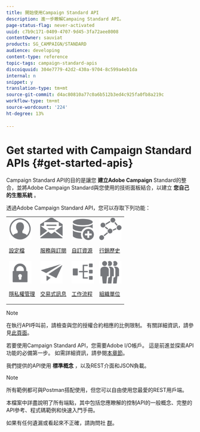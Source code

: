 ```yaml
---
title: 開始使用Campaign Standard API
description: 進一步瞭解Campaing Standard API。
page-status-flag: never-activated
uuid: c7b9c171-0409-4707-9d45-3fa72aee8008
contentOwner: sauviat
products: SG_CAMPAIGN/STANDARD
audience: developing
content-type: reference
topic-tags: campaign-standard-apis
discoiquuid: 304e7779-42d2-430a-9704-8c599a4eb1da
internal: n
snippet: y
translation-type: tm+mt
source-git-commit: d4ac80810a77c0a6b512b3ed4c925fa0fb8a219c
workflow-type: tm+mt
source-wordcount: '224'
ht-degree: 13%

---
```



# Get started with Campaign Standard APIs {#get-started-apis}

Campaign Standard API的目的是讓您 **建立Adobe Campaign** Standard的整合，並將Adobe Campaign Standard與您使用的技術面板結合，以建立 **您自己的生態系統** 。

透過Adobe Campaign Standard API，您可以存取下列功能：

<table><tr>
 <td valign="top"><a href="../../api/using/retrieving-profiles.md"><img width="60px" alt="條件" src="assets/icon_profile.svg"/></a><p><a href="../../api/using/retrieving-profiles.md">設定檔</a></p></td>
<td valign="top"><a href="../../api/using/creating-a-service.md"><img width="60px" alt="條件" src="assets/icon_services.svg"/></a><p><a href="../../api/using/creating-a-service.md">服務與訂閱</a></p></td>
<td valign="top"><a href="../../api/using/interacting-with-custom-resources.md"><img width="60px" alt="條件" src="assets/icon_customresources.svg"/></a><p><a href="../../api/using/interacting-with-custom-resources.md">自訂資源</a></p></td>
<td valign="top"><a href="../../api/using/interacting-with-marketing-history.md"><img width="60px" alt="條件" src="assets/icon_marketinghistory.svg"/></a><p><a href="../../api/using/interacting-with-marketing-history.md">行銷歷史</a></p></td>
</tr>
<tr>
<td valign="top"><a href="../../api/using/creating-a-privacy-request.md"><img width="60px" alt="條件" src="assets/icon_privacy.svg"/></a><p><a href="../../api/using/creating-a-privacy-request.md">隱私權管理</a></p></td>
<td valign="top"><a href="../../api/using/managing-transactional-messages.md"><img width="60px" alt="條件" src="assets/icon_transactionalmessage.svg"/></a><p><a href="../../api/using/managing-transactional-messages.md">交易式訊息</a></p></td>
<td valign="top"><a href="../../api/using/controlling-a-workflow.md"><img width="60px" alt="條件" src="assets/icon_workflows.svg"/></a><p><a href="../../api/using/controlling-a-workflow.md">工作流程</a></p></td>
<td valign="top"><a href="../../api/using/retrieving-an-organizational-unit.md"><img width="60px" alt="條件" src="assets/icon_units.svg"/></a><p><a href="../../api/using/retrieving-an-organizational-unit.md">組織單位</a></p></td>
</tr></table>

>[!NOTE]
>
>在執行API呼叫前，請檢查與您的授權合約相應的比例限制。 有關詳細資訊，請參見[此頁面](https://helpx.adobe.com/legal/product-descriptions/campaign-standard.html#ITInfrastructureResourcesbyActiveProfilesTiers)。

若要使用Campaign Standard API，您需要Adobe I/O帳戶。 這是前進並探索API功能的必備第一步。
如需詳細資訊，請參閱[本章節](../../api/using/setting-up-api-access.md)。

我們提供的API使用 **標準概念** ，以及REST介面和JSON負載。

>[!NOTE]
>
>所有範例都可與Postman搭配使用，但您可以自由使用您最愛的REST用戶端。

本檔案中詳盡說明了所有端點，其中包括您應瞭解的控制API的一般概念、完整的API參考、程式碼範例和快速入門手冊。

如果有任何遺漏或看起來不正確，請詢問社 [群](https://experienceleaguecommunities.adobe.com/t5/adobe-campaign-standard/ct-p/adobe-campaign-standard-community)。
